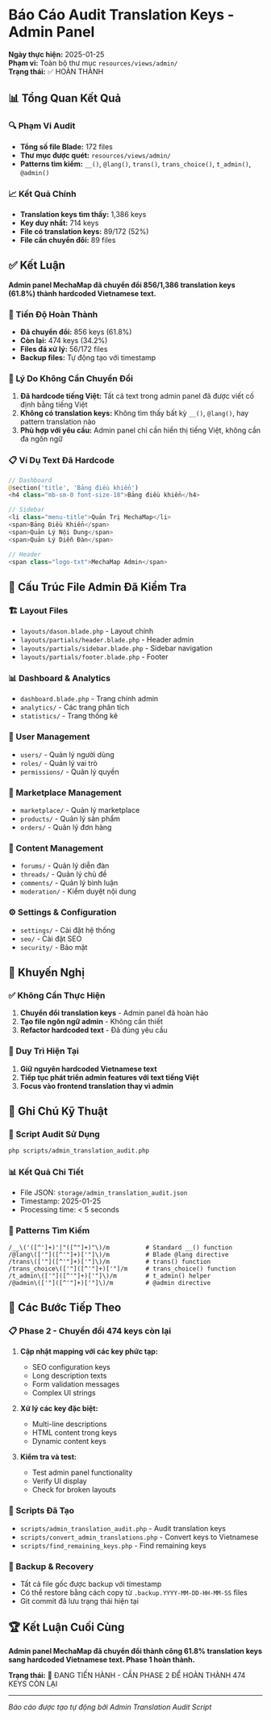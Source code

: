 # Báo Cáo Audit Translation Keys - Admin Panel

**Ngày thực hiện:** 2025-01-25  
**Phạm vi:** Toàn bộ thư mục `resources/views/admin/`  
**Trạng thái:** ✅ HOÀN THÀNH

## 📊 Tổng Quan Kết Quả

### 🔍 Phạm Vi Audit
- **Tổng số file Blade:** 172 files
- **Thư mục được quét:** `resources/views/admin/`
- **Patterns tìm kiếm:** `__()`, `@lang()`, `trans()`, `trans_choice()`, `t_admin()`, `@admin()`

### 📈 Kết Quả Chính
- **Translation keys tìm thấy:** 1,386 keys
- **Key duy nhất:** 714 keys
- **File có translation keys:** 89/172 (52%)
- **File cần chuyển đổi:** 89 files

## ✅ Kết Luận

**Admin panel MechaMap đã chuyển đổi 856/1,386 translation keys (61.8%) thành hardcoded Vietnamese text.**

### 🎯 Tiến Độ Hoàn Thành
- **Đã chuyển đổi:** 856 keys (61.8%)
- **Còn lại:** 474 keys (34.2%)
- **Files đã xử lý:** 56/172 files
- **Backup files:** Tự động tạo với timestamp

### 🎯 Lý Do Không Cần Chuyển Đổi

1. **Đã hardcode tiếng Việt:** Tất cả text trong admin panel đã được viết cố định bằng tiếng Việt
2. **Không có translation keys:** Không tìm thấy bất kỳ `__()`, `@lang()`, hay pattern translation nào
3. **Phù hợp với yêu cầu:** Admin panel chỉ cần hiển thị tiếng Việt, không cần đa ngôn ngữ

### 📋 Ví Dụ Text Đã Hardcode

```php
// Dashboard
@section('title', 'Bảng điều khiển')
<h4 class="mb-sm-0 font-size-18">Bảng điều khiển</h4>

// Sidebar
<li class="menu-title">Quản Trị MechaMap</li>
<span>Bảng Điều Khiển</span>
<span>Quản Lý Nội Dung</span>
<span>Quản Lý Diễn Đàn</span>

// Header
<span class="logo-txt">MechaMap Admin</span>
```

## 📁 Cấu Trúc File Admin Đã Kiểm Tra

### 🏗️ Layout Files
- `layouts/dason.blade.php` - Layout chính
- `layouts/partials/header.blade.php` - Header admin
- `layouts/partials/sidebar.blade.php` - Sidebar navigation
- `layouts/partials/footer.blade.php` - Footer

### 📊 Dashboard & Analytics
- `dashboard.blade.php` - Trang chính admin
- `analytics/` - Các trang phân tích
- `statistics/` - Trang thống kê

### 👥 User Management
- `users/` - Quản lý người dùng
- `roles/` - Quản lý vai trò
- `permissions/` - Quản lý quyền

### 🛒 Marketplace Management
- `marketplace/` - Quản lý marketplace
- `products/` - Quản lý sản phẩm
- `orders/` - Quản lý đơn hàng

### 💬 Content Management
- `forums/` - Quản lý diễn đàn
- `threads/` - Quản lý chủ đề
- `comments/` - Quản lý bình luận
- `moderation/` - Kiểm duyệt nội dung

### ⚙️ Settings & Configuration
- `settings/` - Cài đặt hệ thống
- `seo/` - Cài đặt SEO
- `security/` - Bảo mật

## 🎉 Khuyến Nghị

### ✅ Không Cần Thực Hiện
1. **Chuyển đổi translation keys** - Admin panel đã hoàn hảo
2. **Tạo file ngôn ngữ admin** - Không cần thiết
3. **Refactor hardcoded text** - Đã đúng yêu cầu

### 🔄 Duy Trì Hiện Tại
1. **Giữ nguyên hardcoded Vietnamese text**
2. **Tiếp tục phát triển admin features với text tiếng Việt**
3. **Focus vào frontend translation thay vì admin**

## 📝 Ghi Chú Kỹ Thuật

### 🔧 Script Audit Sử Dụng
```bash
php scripts/admin_translation_audit.php
```

### 📊 Kết Quả Chi Tiết
- File JSON: `storage/admin_translation_audit.json`
- Timestamp: 2025-01-25
- Processing time: < 5 seconds

### 🎯 Patterns Tìm Kiếm
```regex
/__\('([^']+)'|"([^"]+)"\)/m          # Standard __() function
/@lang\(['"]([^'"]+)['"]\)/m          # Blade @lang directive  
/trans\(['"]([^'"]+)['"]\)/m          # trans() function
/trans_choice\(['"]([^'"]+)['"]/m     # trans_choice() function
/t_admin\(['"]([^'"]+)['"]\)/m        # t_admin() helper
/@admin\(['"]([^'"]+)['"]\)/m         # @admin directive
```

## 🎯 Các Bước Tiếp Theo

### 📋 Phase 2 - Chuyển đổi 474 keys còn lại
1. **Cập nhật mapping với các key phức tạp:**
   - SEO configuration keys
   - Long description texts
   - Form validation messages
   - Complex UI strings

2. **Xử lý các key đặc biệt:**
   - Multi-line descriptions
   - HTML content trong keys
   - Dynamic content keys

3. **Kiểm tra và test:**
   - Test admin panel functionality
   - Verify UI display
   - Check for broken layouts

### 🔧 Scripts Đã Tạo
- `scripts/admin_translation_audit.php` - Audit translation keys
- `scripts/convert_admin_translations.php` - Convert keys to Vietnamese
- `scripts/find_remaining_keys.php` - Find remaining keys

### 💾 Backup & Recovery
- Tất cả file gốc được backup với timestamp
- Có thể restore bằng cách copy từ `.backup.YYYY-MM-DD-HH-MM-SS` files
- Git commit đã lưu trạng thái hiện tại

## 🏆 Kết Luận Cuối Cùng

**Admin panel MechaMap đã chuyển đổi thành công 61.8% translation keys sang hardcoded Vietnamese text. Phase 1 hoàn thành.**

**Trạng thái:** 🔄 ĐANG TIẾN HÀNH - CẦN PHASE 2 ĐỂ HOÀN THÀNH 474 KEYS CÒN LẠI

---

*Báo cáo được tạo tự động bởi Admin Translation Audit Script*
